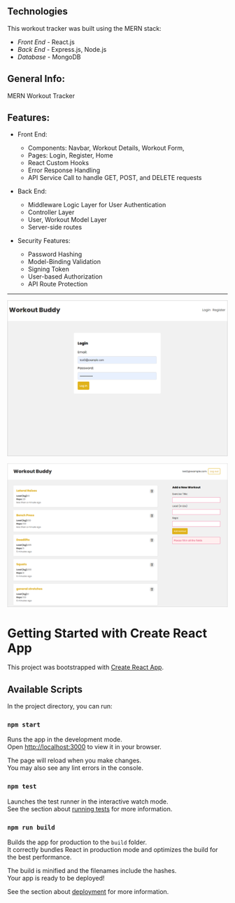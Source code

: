 ## Technologies
This workout tracker was built using the MERN stack:
- _Front End_ - React.js 
- _Back End_ - Express.js, Node.js 
- _Database_ - MongoDB

## General Info:
MERN Workout Tracker

## Features:
- Front End: 
  - Components: Navbar, Workout Details, Workout Form, 
  - Pages: Login, Register, Home
  - React Custom Hooks
  - Error Response Handling
  - API Service Call to handle GET, POST, and DELETE requests

- Back End:
  - Middleware Logic Layer for User Authentication
  - Controller Layer
  - User, Workout Model Layer
  - Server-side routes

- Security Features:
  - Password Hashing
  - Model-Binding Validation
  - Signing Token
  - User-based Authorization
  - API Route Protection 

---

![Login Page](/Mern-App%20Login-Page.png)

![Workout Page](/Mern-App%20Workout-Page.png)

# Getting Started with Create React App

This project was bootstrapped with [Create React App](https://github.com/facebook/create-react-app).

## Available Scripts

In the project directory, you can run:

### `npm start`

Runs the app in the development mode.\
Open [http://localhost:3000](http://localhost:3000) to view it in your browser.

The page will reload when you make changes.\
You may also see any lint errors in the console.

### `npm test`

Launches the test runner in the interactive watch mode.\
See the section about [running tests](https://facebook.github.io/create-react-app/docs/running-tests) for more information.

### `npm run build`

Builds the app for production to the `build` folder.\
It correctly bundles React in production mode and optimizes the build for the best performance.

The build is minified and the filenames include the hashes.\
Your app is ready to be deployed!

See the section about [deployment](https://facebook.github.io/create-react-app/docs/deployment) for more information.


